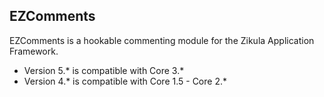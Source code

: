 ## EZComments

EZComments is a hookable commenting module for the Zikula Application Framework.

 - Version 5.* is compatible with Core 3.*
 - Version 4.* is compatible with Core 1.5 - Core 2.*
